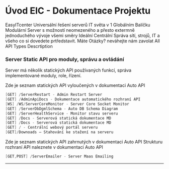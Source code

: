 ﻿# Úvod   EIC - Dokumentace Projektu  

EasyITcenter Universální řešení serverů IT světa v  1 Globálním Balíčku
Modulární Server s možností neomezeného a přesto extermně jednoduchého vývoje všemi směry
Ideální Centrální Správa sítí, strojů, IT a všeho co si dovedete prtředstavit.
Máte Otázky? neváhejte nám zavolat
All API Types Descrtiption

### Server Static API pro moduly, správu a ovládání
Server má několik statických API používaných funkcí, správa
implementované moduly, role, řízení.

Zde je seznam statických API vyloučených v dokumentaci Auto API
   
```cs
[GET] /ServerRestart - Admin Restart Server
[GET] /AdminApiDocs - Dokumentace automatického rozhraní API
[WS] /WS/ServerCoreMonitor - Server Core Socket Monitor
[GET] /ServerDbDgmlSchema - Auto DB Schema Diagram
[GET] /ServerHealthService - Monitor stavu serveru
[GET] /Docs - Serverová statická dokumentace MD
[GET] /Docs - Serverová statická dokumentace MD
[GET] / - Centrální webový portál serveru
[GET]/Downoads – Stahování ke stažení na serveru


```

Zde je seznam statických API zahrnutých v dokumentaci Auto API
Strukturu rozhraní API naleznete v dokumentaci Auto API

```cs
[GET,POST] /ServerEmailer - Server Maas Emailing

```

---